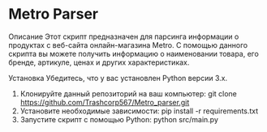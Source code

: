 # Metro Parser
Описание
Этот скрипт предназначен для парсинга информации о продуктах с веб-сайта онлайн-магазина Metro. С помощью данного скрипта вы можете получить информацию о наименовании товара, его бренде, артикуле, ценах и других характеристиках.

Установка
Убедитесь, что у вас установлен Python версии 3.x.

1) Клонируйте данный репозиторий на ваш компьютер:
git clone https://github.com/Trashcorp567/Metro_parser.git
2) Установите необходимые зависимости:
pip install -r requirements.txt
3) Запустите скрипт с помощью Python:
python src/main.py
